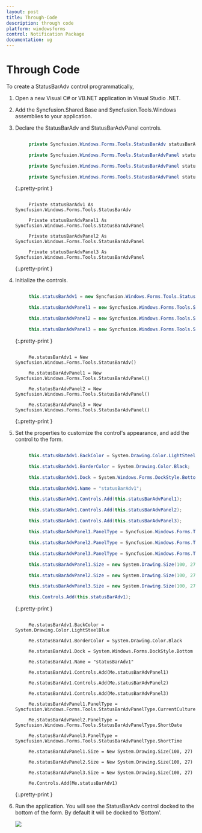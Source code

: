 ```yaml
---
layout: post
title: Through-Code
description: through code
platform: windowsforms
control: Notification Package 
documentation: ug
---
```


# Through Code

To create a StatusBarAdv control programmatically,

1. Open a new Visual C# or VB.NET application in Visual Studio .NET.
2. Add the Syncfusion.Shared.Base and Syncfusion.Tools.Windows assemblies to your application.
3. Declare the StatusBarAdv and StatusBarAdvPanel controls.

   ~~~ c#

        private Syncfusion.Windows.Forms.Tools.StatusBarAdv statusBarAdv1;

		private Syncfusion.Windows.Forms.Tools.StatusBarAdvPanel statusBarAdvPanel1;

		private Syncfusion.Windows.Forms.Tools.StatusBarAdvPanel statusBarAdvPanel2;

		private Syncfusion.Windows.Forms.Tools.StatusBarAdvPanel statusBarAdvPanel3;

   ~~~
   {:.pretty-print }

   ~~~ vbnet

        Private statusBarAdv1 As Syncfusion.Windows.Forms.Tools.StatusBarAdv

		Private statusBarAdvPanel1 As Syncfusion.Windows.Forms.Tools.StatusBarAdvPanel

		Private statusBarAdvPanel2 As Syncfusion.Windows.Forms.Tools.StatusBarAdvPanel

		Private statusBarAdvPanel3 As Syncfusion.Windows.Forms.Tools.StatusBarAdvPanel

   ~~~
   {:.pretty-print }

4. Initialize the controls.

   ~~~ c#

        this.statusBarAdv1 = new Syncfusion.Windows.Forms.Tools.StatusBarAdv();

		this.statusBarAdvPanel1 = new Syncfusion.Windows.Forms.Tools.StatusBarAdvPanel();

		this.statusBarAdvPanel2 = new Syncfusion.Windows.Forms.Tools.StatusBarAdvPanel();

		this.statusBarAdvPanel3 = new Syncfusion.Windows.Forms.Tools.StatusBarAdvPanel();

   ~~~
   {:.pretty-print }

   ~~~ vbnet

        Me.statusBarAdv1 = New Syncfusion.Windows.Forms.Tools.StatusBarAdv() 

		Me.statusBarAdvPanel1 = New Syncfusion.Windows.Forms.Tools.StatusBarAdvPanel() 

		Me.statusBarAdvPanel2 = New Syncfusion.Windows.Forms.Tools.StatusBarAdvPanel() 

		Me.statusBarAdvPanel3 = New Syncfusion.Windows.Forms.Tools.StatusBarAdvPanel() 

   ~~~
   {:.pretty-print }

5. Set the properties to customize the control's appearance, and add the control to the form.

   ~~~ c#

        this.statusBarAdv1.BackColor = System.Drawing.Color.LightSteelBlue;

		this.statusBarAdv1.BorderColor = System.Drawing.Color.Black;

		this.statusBarAdv1.Dock = System.Windows.Forms.DockStyle.Bottom;

		this.statusBarAdv1.Name = "statusBarAdv1";

		this.statusBarAdv1.Controls.Add(this.statusBarAdvPanel1);

		this.statusBarAdv1.Controls.Add(this.statusBarAdvPanel2);

		this.statusBarAdv1.Controls.Add(this.statusBarAdvPanel3);

		this.statusBarAdvPanel1.PanelType = Syncfusion.Windows.Forms.Tools.StatusBarAdvPanelType.CurrentCulture;

		this.statusBarAdvPanel2.PanelType = Syncfusion.Windows.Forms.Tools.StatusBarAdvPanelType.ShortDate;

		this.statusBarAdvPanel3.PanelType = Syncfusion.Windows.Forms.Tools.StatusBarAdvPanelType.ShortTime;

		this.statusBarAdvPanel1.Size = new System.Drawing.Size(100, 27);

		this.statusBarAdvPanel2.Size = new System.Drawing.Size(100, 27);

		this.statusBarAdvPanel3.Size = new System.Drawing.Size(100, 27);

		this.Controls.Add(this.statusBarAdv1);

   ~~~
   {:.pretty-print }

   ~~~ vbnet

        Me.statusBarAdv1.BackColor = System.Drawing.Color.LightSteelBlue

		Me.statusBarAdv1.BorderColor = System.Drawing.Color.Black

		Me.statusBarAdv1.Dock = System.Windows.Forms.DockStyle.Bottom

		Me.statusBarAdv1.Name = "statusBarAdv1"

		Me.statusBarAdv1.Controls.Add(Me.statusBarAdvPanel1)

		Me.statusBarAdv1.Controls.Add(Me.statusBarAdvPanel2)

		Me.statusBarAdv1.Controls.Add(Me.statusBarAdvPanel3)

		Me.statusBarAdvPanel1.PanelType = Syncfusion.Windows.Forms.Tools.StatusBarAdvPanelType.CurrentCulture

		Me.statusBarAdvPanel2.PanelType = Syncfusion.Windows.Forms.Tools.StatusBarAdvPanelType.ShortDate

		Me.statusBarAdvPanel3.PanelType = Syncfusion.Windows.Forms.Tools.StatusBarAdvPanelType.ShortTime

		Me.statusBarAdvPanel1.Size = New System.Drawing.Size(100, 27)

		Me.statusBarAdvPanel2.Size = New System.Drawing.Size(100, 27)

		Me.statusBarAdvPanel3.Size = New System.Drawing.Size(100, 27)

		Me.Controls.Add(Me.statusBarAdv1)

   ~~~
   {:.pretty-print }

6. Run the application. You will see the StatusBarAdv control docked to the bottom of the form. By default it will be docked to 'Bottom'.

   ![](Overview_images/Overview_img62.jpeg) 



